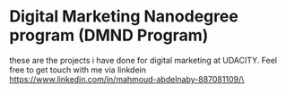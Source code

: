 # Digital Marketing Nanodegree program (DMND Program)
these are the projects i have done for digital marketing at UDACITY. Feel free to get touch with me via linkdein https://www.linkedin.com/in/mahmoud-abdelnaby-887081109/\
